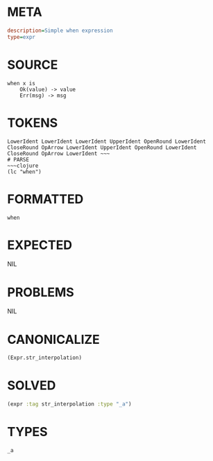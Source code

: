# META
~~~ini
description=Simple when expression
type=expr
~~~
# SOURCE
~~~roc
when x is
    Ok(value) -> value
    Err(msg) -> msg
~~~
# TOKENS
~~~text
LowerIdent LowerIdent LowerIdent UpperIdent OpenRound LowerIdent CloseRound OpArrow LowerIdent UpperIdent OpenRound LowerIdent CloseRound OpArrow LowerIdent ~~~
# PARSE
~~~clojure
(lc "when")
~~~
# FORMATTED
~~~roc
when
~~~
# EXPECTED
NIL
# PROBLEMS
NIL
# CANONICALIZE
~~~clojure
(Expr.str_interpolation)
~~~
# SOLVED
~~~clojure
(expr :tag str_interpolation :type "_a")
~~~
# TYPES
~~~roc
_a
~~~
